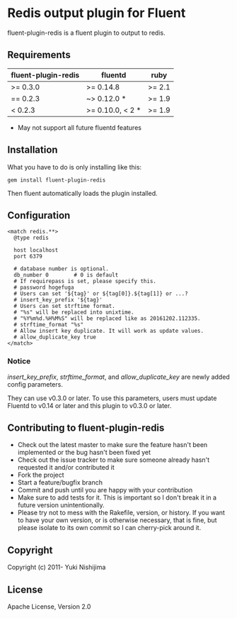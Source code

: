 # Redis output plugin for Fluent

fluent-plugin-redis is a fluent plugin to output to redis.

## Requirements

|fluent-plugin-redis|     fluentd      |  ruby  |
|-------------------|------------------|--------|
|     >= 0.3.0      | >= 0.14.8        | >= 2.1 |
|     == 0.2.3      | ~> 0.12.0 *      | >= 1.9 |
|      < 0.2.3      | >= 0.10.0, < 2 * | >= 1.9 |

* May not support all future fluentd features

## Installation

What you have to do is only installing like this:

    gem install fluent-plugin-redis

Then fluent automatically loads the plugin installed.

## Configuration

    <match redis.**>
      @type redis

      host localhost
      port 6379

      # database number is optional.
      db_number 0        # 0 is default
      # If requirepass is set, please specify this.
      # password hogefuga
      # Users can set '${tag}' or ${tag[0]}.${tag[1]} or ...?
      # insert_key_prefix '${tag}'
      # Users can set strftime format.
      # "%s" will be replaced into unixtime.
      # "%Y%m%d.%H%M%S" will be replaced like as 20161202.112335.
      # strftime_format "%s"
      # Allow insert key duplicate. It will work as update values.
      # allow_duplicate_key true
    </match>


### Notice

<em>insert_key_prefix</em>, <em>strftime_format</em>, and <em>allow_duplicate_key</em> are newly added config parameters.

They can use v0.3.0 or later. To use this parameters, users must update Fluentd to v0.14 or later and this plugin to v0.3.0 or later.

## Contributing to fluent-plugin-redis
 
* Check out the latest master to make sure the feature hasn't been implemented or the bug hasn't been fixed yet
* Check out the issue tracker to make sure someone already hasn't requested it and/or contributed it
* Fork the project
* Start a feature/bugfix branch
* Commit and push until you are happy with your contribution
* Make sure to add tests for it. This is important so I don't break it in a future version unintentionally.
* Please try not to mess with the Rakefile, version, or history. If you want to have your own version, or is otherwise necessary, that is fine, but please isolate to its own commit so I can cherry-pick around it.

## Copyright

Copyright (c) 2011- Yuki Nishijima

## License

Apache License, Version 2.0
